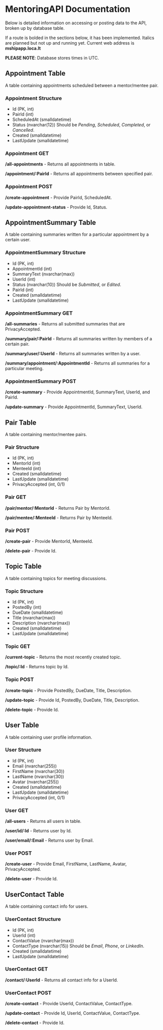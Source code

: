 # MentoringAPI Documentation
Below is detailed information on accessing or posting data to the API, broken up by database table.

If a route is bolded in the sections below, it has been implemented. Italics are planned but not up and running yet. Current web address is **mshipapp.loca.lt**

**PLEASE NOTE**: Database stores times in UTC.

## Appointment Table
A table containing appointments scheduled between a mentor/mentee pair.

### Appointment Structure
* Id (PK, int)
* PairId (int)
* ScheduledAt (smalldatetime)
* Status (nvarchar(12)) Should be *Pending*, *Scheduled*, *Completed*, or *Cancelled*.
* Created (smalldatetime)
* LastUpdate (smalldatetime)

### Appointment GET
**/all-appointments** - Returns all appointments in table.

**/appointment/:PairId** - Returns all appointments between specified pair.

### Appointment POST
**/create-appointment** - Provide PairId, ScheduledAt.

**/update-appointment-status** - Provide Id, Status.

## AppointmentSummary Table
A table containing summaries written for a particular appointment by a certain user.

### AppointmentSummary Structure
* Id (PK, int)
* AppointmentId (int)
* SummaryText (nvarchar(max))
* UserId (int)
* Status (nvarchar(10)) Should be *Submitted*, or *Edited*.
* PairId (int)
* Created (smalldatetime)
* LastUpdate (smalldatetime)

### AppointmentSummary GET
**/all-summaries** - Returns all submitted summaries that are PrivacyAccepted.

**/summary/pair/:PairId** - Returns all summaries written by members of a certain pair.

**/summary/user/:UserId** - Returns all summaries written by a user.

**/summary/appointment/:AppointmentId** - Returns all summaries for a particular meeting.

### AppointmentSummary POST
**/create-summary** - Provide AppointmentId, SummaryText, UserId, and PairId.

**/update-summary** - Provide AppointmentId, SummaryText, UserId.

## Pair Table
A table containing mentor/mentee pairs.

### Pair Structure
* Id (PK, int)
* MentorId (int)
* MenteeId (int)
* Created (smalldatetime)
* LastUpdate (smalldatetime)
* PrivacyAccepted (int, 0/1)

### Pair GET
**/pair/mentor/:MentorId** - Returns Pair by MentorId.

**/pair/mentee/:MenteeId** - Returns Pair by MenteeId.

### Pair POST
**/create-pair** - Provide MentorId, MenteeId.

**/delete-pair** - Provide Id.

## Topic Table
A table containing topics for meeting discussions.

### Topic Structure
* Id (PK, int)
* PostedBy (int)
* DueDate (smalldatetime)
* Title (nvarchar(max))
* Description (nvarchar(max))
* Created (smalldatetime)
* LastUpdate (smalldatetime)

### Topic GET
**/current-topic** - Returns the most recently created topic.

**/topic/:Id** - Returns topic by Id.

### Topic POST
**/create-topic** - Provide PostedBy, DueDate, Title, Description.

**/update-topic** - Provide Id, PostedBy, DueDate, Title, Description.

**/delete-topic** - Provide Id.

## User Table
A table containing user profile information.

### User Structure
* Id (PK, int)
* Email (nvarchar(255))
* FirstName (nvarchar(30))
* LastName (nvarchar(30))
* Avatar (nvarchar(255))
* Created (smalldatetime)
* LastUpdate (smalldatetime)
* PrivacyAccepted (int, 0/1)

### User GET
**/all-users** - Returns all users in table.

**/user/id/:Id** - Returns user by Id.

**/user/email/:Email** - Returns user by Email.

### User POST
**/create-user** - Provide Email, FirstName, LastName, Avatar, PrivacyAccepted.

**/delete-user** - Provide Id.

## UserContact Table
A table containing contact info for users.

### UserContact Structure
* Id (PK, int)
* UserId (int)
* ContactValue (nvarchar(max))
* ContactType (nvarchar(15)) Should be *Email*, *Phone*, or *LinkedIn*.
* Created (smalldatetime)
* LastUpdate (smalldatetime)

### UserContact GET
**/contact/:UserId** - Returns all contact info for a UserId.

### UserContact POST
**/create-contact** - Provide UserId, ContactValue, ContactType.

**/update-contact** - Provide Id, UserId, ContactValue, ContactType.

**/delete-contact** - Provide Id.
